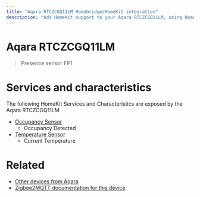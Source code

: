 ```yaml
---
title: "Aqara RTCZCGQ11LM Homebridge/HomeKit integration"
description: "Add HomeKit support to your Aqara RTCZCGQ11LM, using Homebridge, Zigbee2MQTT and homebridge-z2m."
---
```

<!---
This file has been GENERATED using src/docgen/docgen.ts
DO NOT EDIT THIS FILE MANUALLY!
-->
# Aqara RTCZCGQ11LM
> Presence sensor FP1


# Services and characteristics
The following HomeKit Services and Characteristics are exposed by
the Aqara RTCZCGQ11LM

* [Occupancy Sensor](../../sensors.md)
  * Occupancy Detected
* [Temperature Sensor](../../sensors.md)
  * Current Temperature


# Related
* [Other devices from Aqara](../index.md#aqara)
* [Zigbee2MQTT documentation for this device](https://www.zigbee2mqtt.io/devices/RTCZCGQ11LM.html)